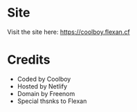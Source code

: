 # Site
Visit the site here: https://coolboy.flexan.cf

# Credits
- Coded by Coolboy
- Hosted by Netlify
- Domain by Freenom
- Special thsnks to Flexan
